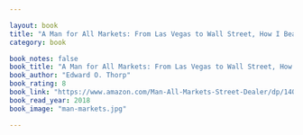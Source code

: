 ```yaml
---

layout: book
title: "A Man for All Markets: From Las Vegas to Wall Street, How I Beat the Dealer and the Market"
category: book

book_notes: false
book_title: "A Man for All Markets: From Las Vegas to Wall Street, How I Beat the Dealer and the Market"
book_author: "Edward O. Thorp"
book_rating: 8
book_link: "https://www.amazon.com/Man-All-Markets-Street-Dealer/dp/1400067960"
book_read_year: 2018
book_image: "man-markets.jpg"

---
```

